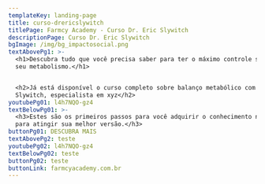 ```yaml
---
templateKey: landing-page
title: curso-drericslywitch
titlePage: Farmcy Academy - Curso Dr. Eric Slywitch
descriptionPage: Curso Dr. Eric Slywitch
bgImage: /img/bg_impactosocial.png
textAbovePg1: >-
  <h1>Descubra tudo que você precisa saber para ter o máximo controle sobre o
  seu metabolismo.</h1>


  <h2>Já está disponível o curso completo sobre balanço metabólico com Dr. Eric
  Slywitch, especialista em xyz</h2>
youtubePg01: l4h7NQO-gz4
textBelowPg01: >-
  <h3>Estes são os primeiros passos para você adquirir o conhecimento necessário
  para atingir sua melhor versão.</h3>
buttonPg01: DESCUBRA MAIS
textAbovePg2: teste
youtubePg02: l4h7NQO-gz4
textBelowPg02: teste
buttonPg02: teste
buttonLink: farmcyacademy.com.br
---
```


